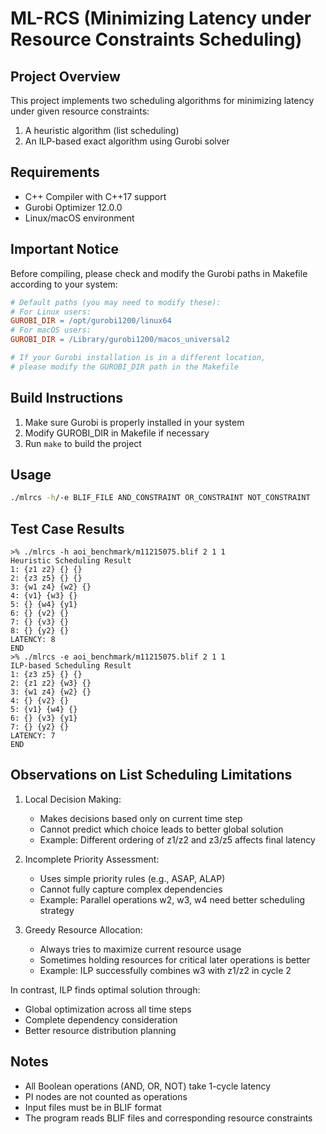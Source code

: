 # ML-RCS (Minimizing Latency under Resource Constraints Scheduling)

## Project Overview
This project implements two scheduling algorithms for minimizing latency under given resource constraints:
1. A heuristic algorithm (list scheduling)
2. An ILP-based exact algorithm using Gurobi solver

## Requirements
- C++ Compiler with C++17 support
- Gurobi Optimizer 12.0.0
- Linux/macOS environment

## Important Notice
Before compiling, please check and modify the Gurobi paths in Makefile according to your system:
```makefile
# Default paths (you may need to modify these):
# For Linux users:
GUROBI_DIR = /opt/gurobi1200/linux64
# For macOS users:
GUROBI_DIR = /Library/gurobi1200/macos_universal2

# If your Gurobi installation is in a different location, 
# please modify the GUROBI_DIR path in the Makefile
```

## Build Instructions
1. Make sure Gurobi is properly installed in your system
2. Modify GUROBI_DIR in Makefile if necessary
3. Run `make` to build the project

## Usage
```bash
./mlrcs -h/-e BLIF_FILE AND_CONSTRAINT OR_CONSTRAINT NOT_CONSTRAINT
```

## Test Case Results
```
>% ./mlrcs -h aoi_benchmark/m11215075.blif 2 1 1
Heuristic Scheduling Result
1: {z1 z2} {} {}
2: {z3 z5} {} {}
3: {w1 z4} {w2} {}
4: {v1} {w3} {}
5: {} {w4} {y1}
6: {} {v2} {}
7: {} {v3} {}
8: {} {y2} {}
LATENCY: 8
END
>% ./mlrcs -e aoi_benchmark/m11215075.blif 2 1 1
ILP-based Scheduling Result
1: {z3 z5} {} {}
2: {z1 z2} {w3} {}
3: {w1 z4} {w2} {}
4: {} {v2} {}
5: {v1} {w4} {}
6: {} {v3} {y1}
7: {} {y2} {}
LATENCY: 7
END
```

## Observations on List Scheduling Limitations

1. Local Decision Making:
   - Makes decisions based only on current time step
   - Cannot predict which choice leads to better global solution
   - Example: Different ordering of z1/z2 and z3/z5 affects final latency

2. Incomplete Priority Assessment:
   - Uses simple priority rules (e.g., ASAP, ALAP)
   - Cannot fully capture complex dependencies
   - Example: Parallel operations w2, w3, w4 need better scheduling strategy

3. Greedy Resource Allocation:
   - Always tries to maximize current resource usage
   - Sometimes holding resources for critical later operations is better
   - Example: ILP successfully combines w3 with z1/z2 in cycle 2

In contrast, ILP finds optimal solution through:
- Global optimization across all time steps
- Complete dependency consideration
- Better resource distribution planning

## Notes
- All Boolean operations (AND, OR, NOT) take 1-cycle latency
- PI nodes are not counted as operations
- Input files must be in BLIF format
- The program reads BLIF files and corresponding resource constraints
